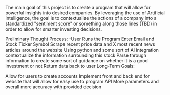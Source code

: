 The main goal of this project is to create a program that will allow for powerful insights into desired companies. By leveraging the use of Artificial Intelligence, the goal is to contextualize the actions of a company into a standardized "sentiment score" or something along those lines (TBD) in order to allow for smarter investing decisions.

Preliminary Thought Process:
    -User Runs the Program
    Enter Email and Stock Ticker Symbol
    Scrape recent price data and X most recent news articles around the website
    Using python and some sort of AI integration contextualize the information surrounding this stock
    Parse through information to create some sort of guidance on whether it is a good investment or not
    Return data back to user
    Long-Term Goals:

Allow for users to create accounts
Implement front and back end for website that will allow for easy use to program
API
More parameters and overall more accuracy with provided decision